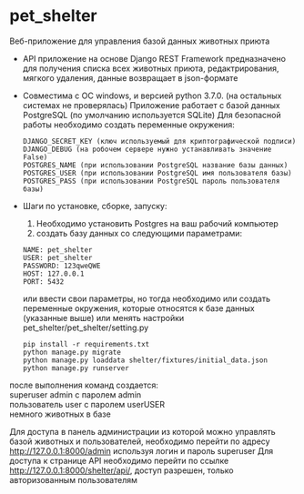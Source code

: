 # pet_shelter
Веб-приложение для управления базой данных животных приюта


* API приложение на основе Django REST Framework предназначено для получения списка всех животных приюта, редактрирования, мягкого удаления, данные возвращает в json-формате

* Совместима с ОС windows,  и версией python 3.7.0. (на остальных системах не проверялась)
Приложение работает с базой данных PostgreSQL (по умолчанию используется SQLite)
Для безопасной работы необходимо создать переменные окружения:
    ```
    DJANGO_SECRET_KEY (ключ используемый для криптографической подписи)
    DJANGO_DEBUG (на робочем сервере нужно устанавливать значение False)
    POSTGRES_NAME (при использовании PostgreSQL название базы данных)
    POSTGRES_USER (при использовании PostgreSQL имя пользователя базы)
    POSTGRES_PASS (при использовании PostgreSQL пароль пользователя базы)
    ```
* Шаги по установке, сборке, запуску:  
  1. Необходимо установить Postgres на ваш рабочий компьютер
  2. создать базу данных со следующими параметрами:
  ```
  NAME: pet_shelter
  USER: pet_shelter
  PASSWORD: 123qweQWE
  HOST: 127.0.0.1
  PORT: 5432
  ```
   или ввести свои параметры, но тогда необходимо или создать переменные окружения, которые относятся к базе данных (указанные выше) или менять настройки pet_shelter/pet_shelter/setting.py 
  ```
  pip install -r requirements.txt
  python manage.py migrate
  python manage.py loaddata shelter/fixtures/initial_data.json
  python manage.py runserver
  ```
после выполнения команд создается:  
superuser admin c паролем admin  
пользователь user c паролем userUSER  
немного животных в базе
    
Для доступа в панель администрации из которой можно управлять базой животных и пользователей, необходимо перейти по адресу http://127.0.0.1:8000/admin используя логин и пароль superuser
Для доступа к странице API необходимо перейти по ссылке http://127.0.0.1:8000/shelter/api/, доступ разрешен, только авторизованным пользователям
